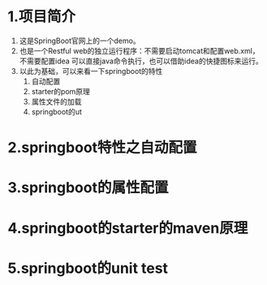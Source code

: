# 1.项目简介
1.  这是SpringBoot官网上的一个demo。
2.  也是一个Restful web的独立运行程序：不需要启动tomcat和配置web.xml，不需要配置idea
    可以直接java命令执行，也可以借助idea的快捷图标来运行。
3.  以此为基础，可以来看一下springboot的特性
    1.  自动配置
    2.  starter的pom原理
    3.  属性文件的加载
    4.  springboot的ut

# 2.springboot特性之自动配置

# 3.springboot的属性配置

# 4.springboot的starter的maven原理

# 5.springboot的unit test